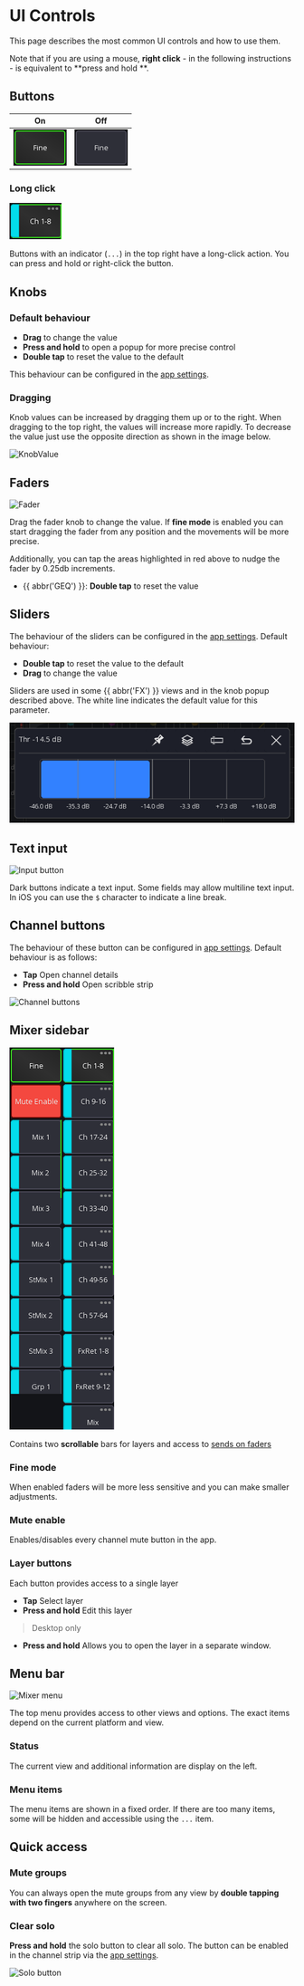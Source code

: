 # UI Controls

This page describes the most common UI controls and how to use them.

Note that if you are using a mouse, **right click** - in the following instructions - is equivalent to **press and hold
**.

## Buttons

| On                                                   | Off                                                    |
|------------------------------------------------------|--------------------------------------------------------|
| ![Button On](img/generated/button-on-screenshot.png) | ![Button Off](img/generated/button-off-screenshot.png) |

### Long click

![Button long click](img/generated/button-long-click-screenshot.png)

Buttons with an indicator (`...`) in the top right have a long-click action.
You can press and hold or right-click the button.

## Knobs

### Default behaviour

- **Drag** to change the value
- **Press and hold** to open a popup for more precise control
- **Double tap** to reset the value to the default

This behaviour can be configured in the [app settings](settings/app.md).

### Dragging

Knob values can be increased by dragging them up or to the right.
When dragging to the top right, the values will increase more rapidly.
To decrease the value just use the opposite direction as shown in the image below.

![KnobValue](img/knob-detail.png)

## Faders

![Fader](img/fader.png)

Drag the fader knob to change the value. If **fine mode** is enabled you can start dragging the fader from any position
and the movements will be more precise.

Additionally, you can tap the areas highlighted in red above to nudge the fader by 0.25db increments.

- {{ abbr('GEQ') }}: **Double tap** to reset the value

## Sliders

The behaviour of the sliders can be configured in the [app settings](settings/app.md).
Default behaviour:

- **Double tap** to reset the value to the default
- **Drag** to change the value

Sliders are used in some {{ abbr('FX') }} views and in the knob popup described above.
The white line indicates the default value for this parameter.

![Slider popup](img/slider-popup.png)

## Text input

![Input button](img/text-input.png)

Dark buttons indicate a text input. Some fields may allow multiline text input. In iOS you can use the `$` character to
indicate a line break.

## Channel buttons

The behaviour of these button can be configured in [app settings](settings/app.md).
Default behaviour is as follows:

- **Tap** Open channel details
- **Press and hold** Open scribble strip

![Channel buttons](img/channel-buttons.png)

## Mixer sidebar

![Sidebar](img/generated/sidebar-soflist-screenshot.png)

Contains two **scrollable** bars for layers and access to [sends on faders](sends-on-faders.md)

### Fine mode

When enabled faders will be more less sensitive and you can make smaller adjustments.

### Mute enable

Enables/disables every channel mute button in the app.

### Layer buttons

Each button provides access to a single layer

- **Tap** Select layer
- **Press and hold** Edit this layer

> Desktop only

- **Press and hold** Allows you to open the layer in a separate window.

## Menu bar

![Mixer menu](img/mixer-menu.png)

The top menu provides access to other views and options. The exact items depend on the current platform and view.

### Status

The current view and additional information are display on the left.

### Menu items

The menu items are shown in a fixed order. If there are too many items, some will be hidden and accessible using
the  `...` item.

## Quick access

### Mute groups

You can always open the mute groups from any view by **double tapping with two fingers** anywhere
on the screen.

### Clear solo

**Press and hold** the solo button to clear all solo.
The button can be enabled in the channel strip via the [app settings](settings/channel-strip.md).

![Solo button](img/solo-button.png)
